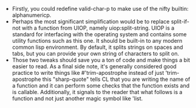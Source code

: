 - Firstly, you could redefine valid-char-p to make use of the nifty builtin: alphanumericp.
- Perhaps the most significant simplification would be to replace split-if-not with a function from UIOP, namely uiop:split-string. UIOP is a standard for interfacing with the operating system and contains some utility functions such as this one. It should be built-in to any modern common lisp environment. By default, it splits strings on spaces and tabs, but you can provide your own string of characters to split on.
- Those two tweaks should save you a ton of code and make things a bit easier to read. As a final side note, it's generally considered good practice to write things like #'trim-apostrophe instead of just 'trim-apostrophe this "sharp-quote" tells CL that you are writing the name of a function and it can perform some checks that the function exists and is callable. Additionally, it signals to the reader that what follows is a function and not just another magic symbol like 'list.
